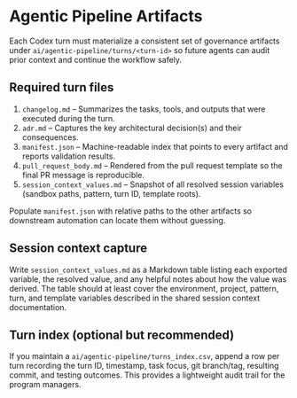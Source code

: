 # Agentic Pipeline Artifacts

Each Codex turn must materialize a consistent set of governance artifacts under `ai/agentic-pipeline/turns/<turn-id>` so future
agents can audit prior context and continue the workflow safely.

## Required turn files

1. `changelog.md` – Summarizes the tasks, tools, and outputs that were executed during the turn.
2. `adr.md` – Captures the key architectural decision(s) and their consequences.
3. `manifest.json` – Machine-readable index that points to every artifact and reports validation results.
4. `pull_request_body.md` – Rendered from the pull request template so the final PR message is reproducible.
5. `session_context_values.md` – Snapshot of all resolved session variables (sandbox paths, pattern, turn ID, template roots).

Populate `manifest.json` with relative paths to the other artifacts so downstream automation can locate them without guessing.

## Session context capture

Write `session_context_values.md` as a Markdown table listing each exported variable, the resolved value, and any helpful notes
about how the value was derived. The table should at least cover the environment, project, pattern, turn, and template variables
described in the shared session context documentation.

## Turn index (optional but recommended)

If you maintain a `ai/agentic-pipeline/turns_index.csv`, append a row per turn recording the turn ID, timestamp, task focus, git
branch/tag, resulting commit, and testing outcomes. This provides a lightweight audit trail for the program managers.
